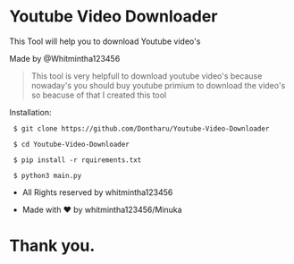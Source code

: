 # Youtube Video Downloader

This Tool will help you to download Youtube video's

Made by @Whitmintha123456


> This tool is very helpfull to download youtube video's
> because nowaday's you should buy youtube primium to download the video's so beacuse of that I created this tool


Installation:

     $ git clone https://github.com/Dontharu/Youtube-Video-Downloader

     $ cd Youtube-Video-Downloader

     $ pip install -r rquirements.txt

     $ python3 main.py

* All Rights reserved by whitmintha123456

* Made with ♥️ by whitmintha123456/Minuka

# Thank you.
